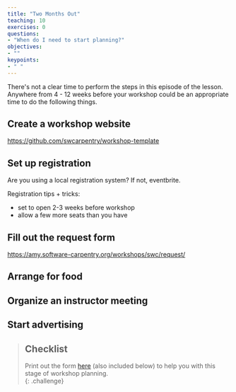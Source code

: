 ```yaml
---
title: "Two Months Out"
teaching: 10
exercises: 0
questions:
- "When do I need to start planning?" 
objectives:
- ""
keypoints:
- " "
---
```


There's not a clear time to perform the steps in this episode of the lesson.  Anywhere 
from 4 - 12 weeks before your workshop could be an appropriate time to do the following 
things.  

## Create a workshop website

https://github.com/swcarpentry/workshop-template

## Set up registration

Are you using a local registration system?  If not, eventbrite.  

Registration tips + tricks: 
- set to open 2-3 weeks before workshop
- allow a few more seats than you have

## Fill out the request form

https://amy.software-carpentry.org/workshops/swc/request/ 


## Arrange for food



## Organize an instructor meeting



## Start advertising


> ## Checklist
>
> Print out the form [here]({{site.github.repository_url}}/files/checklist-2-months.md) 
> (also included below) to help you with this stage of workshop planning.  
{: .challenge}